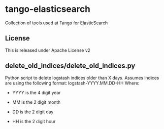 tango-elasticsearch
===================

Collection of tools used at Tango for ElasticSearch


License
-------

This is released under Apache License v2


delete_old_indices/delete_old_indices.py
----------------------------------------

Python script to delete logstash indices older than X days.
Assumes indices are using the following format: logstash-YYYY.MM.DD-HH
Where:
* YYYY is the 4 digit year

* MM is the 2 digit month

* DD is the 2 digit day

* HH is the 2 digit hour


